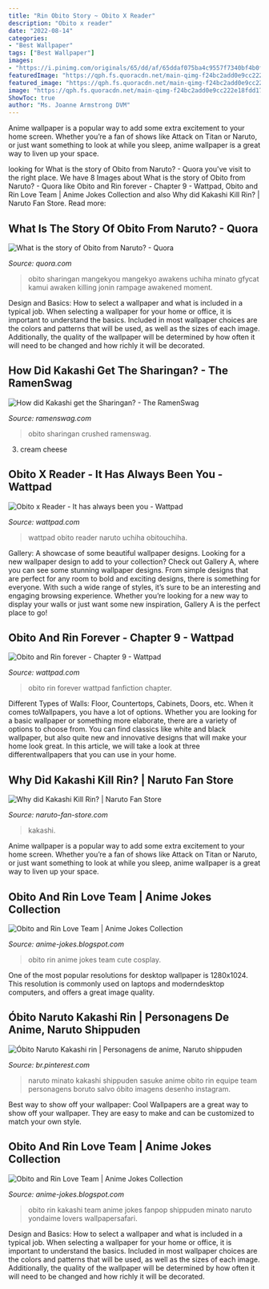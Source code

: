 ```yaml
---
title: "Rin Obito Story ~ Obito X Reader"
description: "Obito x reader"
date: "2022-08-14"
categories:
- "Best Wallpaper"
tags: ["Best Wallpaper"]
images:
- "https://i.pinimg.com/originals/65/dd/af/65ddaf075ba4c9557f7340bf4b0f440e.jpg"
featuredImage: "https://qph.fs.quoracdn.net/main-qimg-f24bc2add0e9cc222e18fdd17538a1df"
featured_image: "https://qph.fs.quoracdn.net/main-qimg-f24bc2add0e9cc222e18fdd17538a1df"
image: "https://qph.fs.quoracdn.net/main-qimg-f24bc2add0e9cc222e18fdd17538a1df"
ShowToc: true
author: "Ms. Joanne Armstrong DVM"
---
```



Anime wallpaper is a popular way to add some extra excitement to your home screen. Whether you’re a fan of shows like Attack on Titan or Naruto, or just want something to look at while you sleep, anime wallpaper is a great way to liven up your space.

	

		
looking for What is the story of Obito from Naruto? - Quora you've visit to the right place. We have 8 Images about What is the story of Obito from Naruto? - Quora like Obito and Rin forever - Chapter 9 - Wattpad, Obito and Rin Love Team | Anime Jokes Collection and also Why did Kakashi Kill Rin? | Naruto Fan Store. Read more:
		
    
## What Is The Story Of Obito From Naruto? - Quora

<img loading=lazy src="https://qph.fs.quoracdn.net/main-qimg-f24bc2add0e9cc222e18fdd17538a1df" onerror="this.onerror=null;this.src='https://tse3.mm.bing.net/th?id=OIP.8kvCrdDpzCIuGP3RdTih3wHaEK&amp;pid=15.1';" alt="What is the story of Obito from Naruto? - Quora">

_Source: quora.com_

>obito sharingan mangekyou mangekyo awakens uchiha minato gfycat kamui awaken killing jonin rampage awakened moment. 

	

Design and Basics: How to select a wallpaper and what is included in a typical job.
When selecting a wallpaper for your home or office, it is important to understand the basics. Included in most wallpaper choices are the colors and patterns that will be used, as well as the sizes of each image. Additionally, the quality of the wallpaper will be determined by how often it will need to be changed and how richly it will be decorated.

    
## How Did Kakashi Get The Sharingan? - The RamenSwag

<img loading=lazy src="https://i2.wp.com/ramenswag.com/wp-content/uploads/2016/04/obito-under-stone.png?resize=1060%2C596" onerror="this.onerror=null;this.src='https://tse2.mm.bing.net/th?id=OIP.pRWWFrMXrxYwf5QwfdnYYAHaEK&amp;pid=15.1';" alt="How did Kakashi get the Sharingan? - The RamenSwag">

_Source: ramenswag.com_

>obito sharingan crushed ramenswag. 

	

3. cream cheese 

    
## Obito X Reader - It Has Always Been You - Wattpad

<img loading=lazy src="https://d.wattpad.com/story_parts/342784883/images/148df7e9bfc44520744078444912.jpg" onerror="this.onerror=null;this.src='https://tse1.mm.bing.net/th?id=OIP.mp23bLpDSN6It2KjYilDiQHaN5&amp;pid=15.1';" alt="Obito x Reader - It has always been you - Wattpad">

_Source: wattpad.com_

>wattpad obito reader naruto uchiha obitouchiha. 

	

Gallery: A showcase of some beautiful wallpaper designs.
Looking for a new wallpaper design to add to your collection? Check out Gallery A, where you can see some stunning wallpaper designs. From simple designs that are perfect for any room to bold and exciting designs, there is something for everyone. With such a wide range of styles, it’s sure to be an interesting and engaging browsing experience. Whether you’re looking for a new way to display your walls or just want some new inspiration, Gallery A is the perfect place to go!





	
	
    
## Obito And Rin Forever - Chapter 9 - Wattpad

<img loading=lazy src="https://a.wattpad.com/cover/115790425-256-k814201.jpg" onerror="this.onerror=null;this.src='https://tse3.mm.bing.net/th?id=OIP.KwivNZQkKTZJ6J5FFMX95AAAAA&amp;pid=15.1';" alt="Obito and Rin forever - Chapter 9 - Wattpad">

_Source: wattpad.com_

>obito rin forever wattpad fanfiction chapter. 

	

Different Types of Walls: Floor, Countertops, Cabinets, Doors, etc.
When it comes toWallpapers, you have a lot of options. Whether you are looking for a basic wallpaper or something more elaborate, there are a variety of options to choose from. You can find classics like white and black wallpaper, but also quite new and innovative designs that will make your home look great. In this article, we will take a look at three differentwallpapers that you can use in your home.

    
## Why Did Kakashi Kill Rin? | Naruto Fan Store

<img loading=lazy src="https://cdn.shopify.com/s/files/1/0523/8944/5824/articles/kakashi_kill_rin_photshop_v2_5000x.jpg?v=1615144487" onerror="this.onerror=null;this.src='https://tse3.mm.bing.net/th?id=OIP.0LUegny5jfckXXStDaedgQHaFj&amp;pid=15.1';" alt="Why did Kakashi Kill Rin? | Naruto Fan Store">

_Source: naruto-fan-store.com_

>kakashi. 

	

Anime wallpaper is a popular way to add some extra excitement to your home screen. Whether you’re a fan of shows like Attack on Titan or Naruto, or just want something to look at while you sleep, anime wallpaper is a great way to liven up your space.

    
## Obito And Rin Love Team | Anime Jokes Collection

<img loading=lazy src="https://4.bp.blogspot.com/-d8wd5FFlqqY/UEgK8lwLknI/AAAAAAAAMuk/DwrgQFp6uEk/s1600/rin-obito-love-story-cosplay-romance-funny-anime-jokes-2012.jpg" onerror="this.onerror=null;this.src='https://tse3.mm.bing.net/th?id=OIP.wcJCFpETgNjlbDi0mMNhZgHaE6&amp;pid=15.1';" alt="Obito and Rin Love Team | Anime Jokes Collection">

_Source: anime-jokes.blogspot.com_

>obito rin anime jokes team cute cosplay. 

	

One of the most popular resolutions for desktop wallpaper is 1280x1024. This resolution is commonly used on laptops and moderndesktop computers, and offers a great image quality.

    
## Óbito Naruto Kakashi Rin | Personagens De Anime, Naruto Shippuden

<img loading=lazy src="https://i.pinimg.com/originals/65/dd/af/65ddaf075ba4c9557f7340bf4b0f440e.jpg" onerror="this.onerror=null;this.src='https://tse3.mm.bing.net/th?id=OIP.e9RI9o3835SglAZG4zP53AHaIO&amp;pid=15.1';" alt="Óbito Naruto Kakashi rin | Personagens de anime, Naruto shippuden">

_Source: br.pinterest.com_

>naruto minato kakashi shippuden sasuke anime obito rin equipe team personagens boruto salvo óbito imagens desenho instagram. 

	

Best way to show off your wallpaper:
Cool Wallpapers are a great way to show off your wallpaper. They are easy to make and can be customized to match your own style.

    
## Obito And Rin Love Team | Anime Jokes Collection

<img loading=lazy src="http://2.bp.blogspot.com/-a6iCp3Z-n6Y/UEgK_WiRtzI/AAAAAAAAMu0/fMx-JJi8hnc/s1600/rin-obito-love-story-kakashi-team-minato-funny-anime-jokes-2012.jpg" onerror="this.onerror=null;this.src='https://tse4.mm.bing.net/th?id=OIP.F_aW-_s6HMrJUpeKd4RiIAHaEK&amp;pid=15.1';" alt="Obito and Rin Love Team | Anime Jokes Collection">

_Source: anime-jokes.blogspot.com_

>obito rin kakashi team anime jokes fanpop shippuden minato naruto yondaime lovers wallpapersafari. 

	

Design and Basics: How to select a wallpaper and what is included in a typical job.
When selecting a wallpaper for your home or office, it is important to understand the basics. Included in most wallpaper choices are the colors and patterns that will be used, as well as the sizes of each image. Additionally, the quality of the wallpaper will be determined by how often it will need to be changed and how richly it will be decorated.

